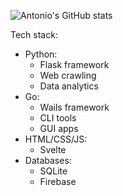 ![Antonio's GitHub stats](https://github-readme-stats.vercel.app/api?username=acheong08&theme=dark&count_private=true)

Tech stack:
- Python:
  - Flask framework
  - Web crawling
  - Data analytics
- Go:
  - Wails framework
  - CLI tools
  - GUI apps
- HTML/CSS/JS:
  - Svelte
- Databases:
  - SQLite
  - Firebase


